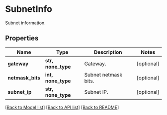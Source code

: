 # SubnetInfo

Subnet information.

## Properties
Name | Type | Description | Notes
------------ | ------------- | ------------- | -------------
**gateway** | **str, none_type** | Gateway. | [optional] 
**netmask_bits** | **int, none_type** | Subnet netmask bits. | [optional] 
**subnet_ip** | **str, none_type** | Subnet IP. | [optional] 

[[Back to Model list]](../README.md#documentation-for-models) [[Back to API list]](../README.md#documentation-for-api-endpoints) [[Back to README]](../README.md)


